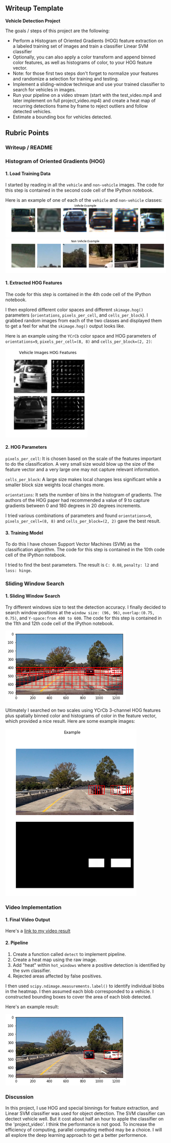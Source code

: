 ## Writeup Template

**Vehicle Detection Project**

The goals / steps of this project are the following:

* Perform a Histogram of Oriented Gradients (HOG) feature extraction on a labeled training set of images and train a classifier Linear SVM classifier
* Optionally, you can also apply a color transform and append binned color features, as well as histograms of color, to your HOG feature vector. 
* Note: for those first two steps don't forget to normalize your features and randomize a selection for training and testing.
* Implement a sliding-window technique and use your trained classifier to search for vehicles in images.
* Run your pipeline on a video stream (start with the test_video.mp4 and later implement on full project_video.mp4) and create a heat map of recurring detections frame by frame to reject outliers and follow detected vehicles.
* Estimate a bounding box for vehicles detected.

[//]: # (Image References)
[image1]: ./output_images/training_example.png
[image2]: ./output_images/non_vehicle_example.png
[image3]: ./output_images/hog_example.png
[image4]: ./output_images/slide_window_example.png
[image5]: ./output_images/slide_example.png
[image6]: ./output_images/output.png

## Rubric Points

### Writeup / README

### Histogram of Oriented Gradients (HOG)

#### 1. Load Training Data

I started by reading in all the `vehicle` and `non-vehicle` images. The code for this step is contained in the second code cell of the IPython notebook.

Here is an example of one of each of the `vehicle` and `non-vehicle` classes:
![alt text][image1]
![alt text][image2]

#### 1. Extracted HOG Features

The code for this step is contained in the 4th code cell of the IPython notebook.

I then explored different color spaces and different `skimage.hog()` parameters (`orientations`, `pixels_per_cell`, and `cells_per_block`).  I grabbed random images from each of the two classes and displayed them to get a feel for what the `skimage.hog()` output looks like.

Here is an example using the `YCrCb` color space and HOG parameters of `orientations=9`, `pixels_per_cell=(8, 8)` and `cells_per_block=(2, 2)`:

![alt text][image3]

#### 2. HOG Parameters

`pixels_per_cell`: It is chosen based on the scale of the features important to do the classification. A very small size would blow up the size of the feature vector and a very large one may not capture relevant information. 

`cells_per_block`: A large size makes local changes less significant while a smaller block size weights local changes more.

`orientations`: It sets the number of bins in the histogram of gradients. The authors of the HOG paper had recommended a value of 9 to capture gradients between 0 and 180 degrees in 20 degrees increments.

I tried various combinations of parameters and found `orientations=9`, `pixels_per_cell=(8, 8)` and `cells_per_block=(2, 2)` gave the best result.

#### 3. Training Model

To do this I have chosen Support Vector Machines (SVM) as the classification algorithm. The code for this step is contained in the 10th code cell of the IPython notebook.

I tried to find the best parameters. The result is `C: 0.08`, `penalty: l2` and `loss: hinge`.

### Sliding Window Search

#### 1. Sliding Window Search

Try different windows size to test the detection accuracy. I finally decided to search window positions at the `window size: (96, 96)`, `overlap:(0.75, 0.75)`, and `Y-space:from 400 to 600`. The code for this step is contained in the 11th and 12th code cell of the IPython notebook.

![alt text][image4]

Ultimately I searched on two scales using YCrCb 3-channel HOG features plus spatially binned color and histograms of color in the feature vector, which provided a nice result.  Here are some example images:

![alt text][image5]

### Video Implementation

#### 1. Final Video Output

Here's a [link to my video result](./output_videos/project_video.mp4)

#### 2. Pipeline

1. Create a function called `detect` to implement pipeline.
2. Create a heat map using the raw image.
3. Add "heat" within `hot_windows` where a positive detection is identified by the svm classifier.
4. Rejected areas affected by false positives.

I then used `scipy.ndimage.measurements.label()` to identify individual blobs in the heatmap.  I then assumed each blob corresponded to a vehicle. I constructed bounding boxes to cover the area of each blob detected.  

Here's an example result:

![alt text][image6]

### Discussion

In this project, I use HOG and special binnings for feature extraction, and Linear SVM classifier was used for object detection. The SVM classifier can dectect vehicle well. But it cost about half an hour to apple the classifier on the 'project_video'. I think the performance is not good. To increase the efficiency of computing, parallel computing method may be a choice. I will all explore the deep learning approach to get a better performence.

